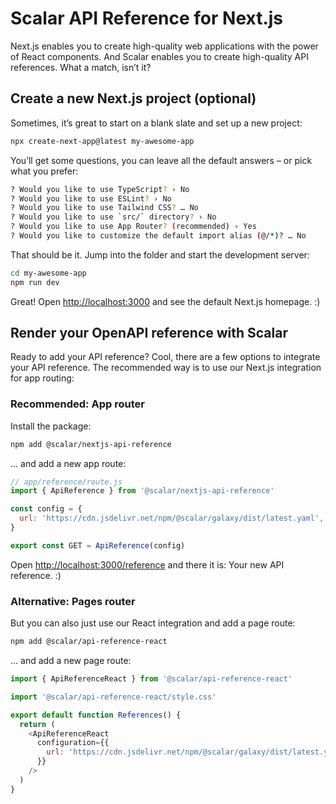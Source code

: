 # Scalar API Reference for Next.js

Next.js enables you to create high-quality web applications with the power of React components. And Scalar enables you to create high-quality API references. What a match, isn’t it?

## Create a new Next.js project (optional)

Sometimes, it’s great to start on a blank slate and set up a new project:

```bash
npx create-next-app@latest my-awesome-app
```

You’ll get some questions, you can leave all the default answers – or pick what you prefer:

```bash
? Would you like to use TypeScript? › No
? Would you like to use ESLint? › No
? Would you like to use Tailwind CSS? … No
? Would you like to use `src/` directory? › No
? Would you like to use App Router? (recommended) › Yes
? Would you like to customize the default import alias (@/*)? … No
```

That should be it. Jump into the folder and start the development server:

```bash
cd my-awesome-app
npm run dev
```

Great! Open <http://localhost:3000> and see the default Next.js homepage. :)

## Render your OpenAPI reference with Scalar

Ready to add your API reference? Cool, there are a few options to integrate your API reference. The recommended way is to use our Next.js integration for app routing:

### Recommended: App router

Install the package:

```bash
npm add @scalar/nextjs-api-reference
```

… and add a new app route:

```js
// app/reference/route.js
import { ApiReference } from '@scalar/nextjs-api-reference'

const config = {
  url: 'https://cdn.jsdelivr.net/npm/@scalar/galaxy/dist/latest.yaml',
}

export const GET = ApiReference(config)
```

Open <http://localhost:3000/reference> and there it is: Your new API reference. :)

### Alternative: Pages router

But you can also just use our React integration and add a page route:

```bash
npm add @scalar/api-reference-react
```

… and add a new page route:

```js
import { ApiReferenceReact } from '@scalar/api-reference-react'

import '@scalar/api-reference-react/style.css'

export default function References() {
  return (
    <ApiReferenceReact
      configuration={{
        url: 'https://cdn.jsdelivr.net/npm/@scalar/galaxy/dist/latest.yaml',
      }}
    />
  )
}
```
